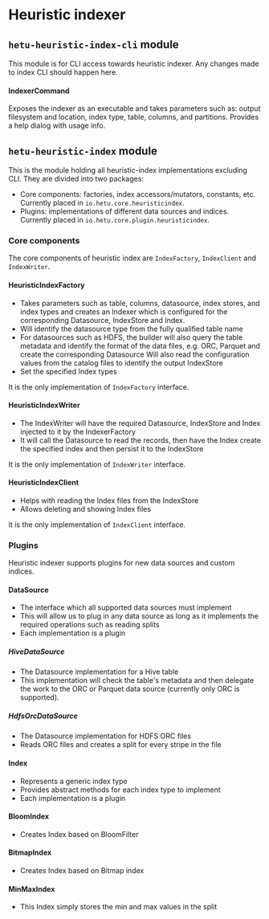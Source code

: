 
# Heuristic indexer

## `hetu-heuristic-index-cli` module

This module is for CLI access towards heuristic indexer. Any changes made to index CLI should happen here.

#### IndexerCommand

Exposes the indexer as an executable and takes parameters such as:
output filesystem and location, index type, table, columns, and partitions. Provides a help dialog with usage info.

## `hetu-heuristic-index` module

This is the module holding all heuristic-index implementations excluding CLI. They are divided into two packages:

  - Core components: factories, index accessors/mutators, constants, etc. Currently placed in `io.hetu.core.heuristicindex`.
  - Plugins: implementations of different data sources and indices. Currently placed in `io.hetu.core.plugin.heuristicindex`.

### Core components

The core components of heuristic index are `IndexFactory`, `IndexClient` and `IndexWriter`.

#### HeuristicIndexFactory

  - Takes parameters such as table, columns, datasource, index stores, and index types and creates an Indexer which is configured for the corresponding Datasource, IndexStore and Index.
  - Will identify the datasource type from the fully qualified table name
  - For datasources such as HDFS, the builder will also query the table metadata and identify the format of the data files, e.g. ORC, Parquet and create the corresponding Datasource Will also read the configuration values from the catalog files to identify the output IndexStore
  - Set the specified Index types
  
  It is the only implementation of `IndexFactory` interface.

#### HeuristicIndexWriter

  - The IndexWriter will have the required Datasource, IndexStore and Index injected to it by the  IndexerFactory
  - It will call the Datasource to read the records, then have the Index create the specified index and then persist it to the IndexStore
  
  It is the only implementation of `IndexWriter` interface.


#### HeuristicIndexClient

  - Helps with reading the Index files from the IndexStore
  - Allows deleting and showing Index files
  
  It is the only implementation of `IndexClient` interface.

### Plugins

Heuristic indexer supports plugins for new data sources and custom indices. 

#### DataSource

  - The interface which all supported data sources must implement
  - This will allow us to plug in any data source as long as it
    implements the required operations such as reading splits
  - Each implementation is a plugin

##### HiveDataSource

  - The Datasource implementation for a Hive table
  - This implementation will check the table's metadata and then delegate the work to the ORC or Parquet data source (currently only ORC is supported).

##### HdfsOrcDataSource

  - The Datasource implementation for HDFS ORC files
  - Reads ORC files and creates a split for every stripe in the file

#### Index

  - Represents a generic index type
  - Provides abstract methods for each index type to implement
  - Each implementation is a plugin

#### BloomIndex

  - Creates Index based on BloomFilter

#### BitmapIndex

  - Creates Index based on Bitmap index

#### MinMaxIndex

  - This Index simply stores the min and max values in the split
